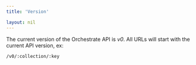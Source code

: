 ```yaml
---
title: 'Version'

layout: nil
---
```


The current version of the Orchestrate API is *v0*. All URLs will start with the current API version, ex:


```
/v0/:collection/:key
```
